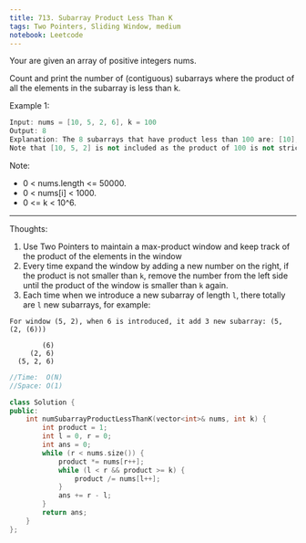 ```yaml
---
title: 713. Subarray Product Less Than K
tags: Two Pointers, Sliding Window, medium
notebook: Leetcode
---
```


Your are given an array of positive integers nums.

Count and print the number of (contiguous) subarrays where the product of all the elements in the subarray is less than k.

Example 1:
```c++
Input: nums = [10, 5, 2, 6], k = 100
Output: 8
Explanation: The 8 subarrays that have product less than 100 are: [10], [5], [2], [6], [10, 5], [5, 2], [2, 6], [5, 2, 6].
Note that [10, 5, 2] is not included as the product of 100 is not strictly less than k.
```

Note:

- 0 < nums.length <= 50000.
- 0 < nums[i] < 1000.
- 0 <= k < 10^6.

----------
Thoughts:
1. Use Two Pointers to maintain a max-product window and keep track of the product of the elements in the window
2. Every time expand the window by adding a new number on the right, if the product is not smaller than `k`, remove the number from the left side until the product of the window is smaller than `k` again.
3. Each time when we introduce a new subarray of length `l`, there totally are `l` new subarrays, for example:
```
For window (5, 2), when 6 is introduced, it add 3 new subarray: (5, (2, (6)))

        (6)
     (2, 6)
  (5, 2, 6)
```

```c++
//Time:  O(N)
//Space: O(1)

class Solution {
public:
    int numSubarrayProductLessThanK(vector<int>& nums, int k) {
        int product = 1;
        int l = 0, r = 0;
        int ans = 0;
        while (r < nums.size()) {
            product *= nums[r++];
            while (l < r && product >= k) {
                product /= nums[l++];
            }
            ans += r - l;
        }
        return ans;
    }
};
```